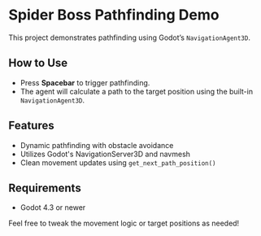 # Spider Boss Pathfinding Demo

This project demonstrates pathfinding using Godot’s `NavigationAgent3D`.

## How to Use

- Press **Spacebar** to trigger pathfinding.
- The agent will calculate a path to the target position using the built-in `NavigationAgent3D`.

## Features

- Dynamic pathfinding with obstacle avoidance
- Utilizes Godot's NavigationServer3D and navmesh
- Clean movement updates using `get_next_path_position()`

## Requirements

- Godot 4.3 or newer

Feel free to tweak the movement logic or target positions as needed!
